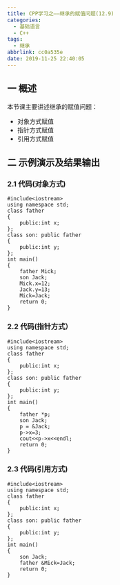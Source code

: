 ```yaml
---
title: CPP学习之——继承的赋值问题(12.9)
categories:
  - 基础语言
  - C++
tags:
  - 继承
abbrlink: cc0a535e
date: 2019-11-25 22:40:05
---
```

## 一 概述

本节课主要讲述继承的赋值问题： 

* 对象方式赋值
* 指针方式赋值
* 引用方式赋值

<!--more-->

## 二 示例演示及结果输出

### 2.1 代码(对象方式)

```
#include<iostream>
using namespace std;
class father 
{
	public:int x;
};
class son: public father 
{
	public:int y;
};
int main() 
{
	father Mick;
	son Jack;
	Mick.x=12;
	Jack.y=13;
	Mick=Jack;
	return 0;
}
```

### 2.2 代码(指针方式）

```
#include<iostream>
using namespace std;
class father 
{
	public:int x;
};
class son: public father 
{
	public:int y;
};
int main() 
{
	father *p;
	son Jack;
	p = &Jack;
	p->x=3;
	cout<<p->x<<endl;
	return 0;
}
```

### 2.3 代码(引用方式)

```
#include<iostream>
using namespace std;
class father 
{
	public:int x;
};
class son: public father 
{
	public:int y;
};
int main() 
{
	son Jack;
	father &Mick=Jack;
	return 0;
}
```
